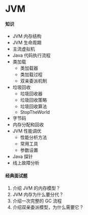 

# JVM

#### 知识

- JVM 内存结构
- JVM 生命周期
- 主流虚拟机
- Java 代码执行流程
- 类加载
  - 类加载器
  - 类加载过程
  - 双亲委派机制
- 垃圾回收
  - 垃圾回收器
  - 垃圾回收策略
  - 垃圾回收算法
  - StopTheWorld
- 字节码
- 内存分配和回收
- JVM 性能调优
  - 性能分析方法
  - 常用工具
  - 参数设置
- Java 探针
- 线上故障分析



#### 经典面试题

1. 介绍 JVM 的内存模型？
2. JVM 内存为什么要分代？
3. 介绍一次完整的 GC 流程
4. 介绍双亲委派模型，为什么需要它？